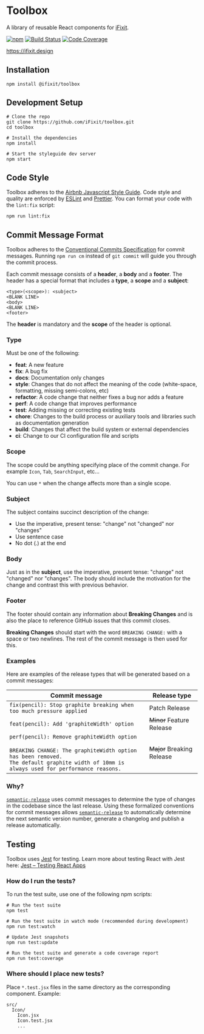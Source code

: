 # Toolbox

A library of reusable React components for [iFixit](https://ifixit.com).

[![npm](https://img.shields.io/npm/v/@ifixit/toolbox.svg?style=flat-square)](https://www.npmjs.com/package/@ifixit/toolbox)
[![Build Status](https://img.shields.io/travis/iFixit/toolbox/master.svg?style=flat-square)](https://travis-ci.org/iFixit/toolbox)
[![Code Coverage](https://img.shields.io/codecov/c/github/iFixit/toolbox/master.svg?style=flat-square)](https://codecov.io/gh/iFixit/toolbox)

https://ifixit.design

## Installation

```shell
npm install @ifixit/toolbox
```

## Development Setup

```shell
# Clone the repo
git clone https://github.com/iFixit/toolbox.git
cd toolbox

# Install the dependencies
npm install

# Start the styleguide dev server
npm start
```

## Code Style

Toolbox adheres to the [Airbnb Javascript Style Guide](https://github.com/airbnb/javascript). Code style and quality are enforced by [ESLint](http://eslint.org/) and [Prettier](https://github.com/prettier/prettier). You can format your code with the `lint:fix` script:

```shell
npm run lint:fix
```

## Commit Message Format

Toolbox adheres to the [Conventional Commits Specification](https://conventionalcommits.org/) for commit messages. Running `npm run cm` instead of `git commit` will guide you through the commit process.

Each commit message consists of a **header**, a **body** and a **footer**.  The header has a special
format that includes a **type**, a **scope** and a **subject**:

```
<type>(<scope>): <subject>
<BLANK LINE>
<body>
<BLANK LINE>
<footer>
```

The **header** is mandatory and the **scope** of the header is optional.

### Type
Must be one of the following:

* **feat**: A new feature
* **fix**: A bug fix
* **docs**: Documentation only changes
* **style**: Changes that do not affect the meaning of the code (white-space, formatting, missing
  semi-colons, etc)
* **refactor**: A code change that neither fixes a bug nor adds a feature
* **perf**: A code change that improves performance
* **test**: Adding missing or correcting existing tests
* **chore**: Changes to the build process or auxiliary tools and libraries such as documentation
  generation
* **build**: Changes that affect the build system or external dependencies
* **ci**: Change to our CI configuration file and scripts

### Scope
The scope could be anything specifying place of the commit change. For example `Icon`,
`Tab`, `SearchInput`, etc...

You can use `*` when the change affects more than a single scope.


### Subject
The subject contains succinct description of the change:

* Use the imperative, present tense: "change" not "changed" nor "changes"
* Use sentence case
* No dot (.) at the end

### Body
Just as in the **subject**, use the imperative, present tense: "change" not "changed" nor "changes".
The body should include the motivation for the change and contrast this with previous behavior.

### Footer
The footer should contain any information about **Breaking Changes** and is also the place to reference GitHub issues that this commit closes.

**Breaking Changes** should start with the word `BREAKING CHANGE:` with a space or two newlines.
The rest of the commit message is then used for this.

### Examples

Here are examples of the release types that will be generated based on a commit messages:

| Commit message                                                                                                                                                                                   | Release type               |
|--------------------------------------------------------------------------------------------------------------------------------------------------------------------------------------------------|----------------------------|
| `fix(pencil): Stop graphite breaking when too much pressure applied`                                                                                                                             | Patch Release              |
| `feat(pencil): Add 'graphiteWidth' option`                                                                                                                                                       | ~~Minor~~ Feature Release  |
| `perf(pencil): Remove graphiteWidth option`<br><br>`BREAKING CHANGE: The graphiteWidth option has been removed.`<br>`The default graphite width of 10mm is always used for performance reasons.` | ~~Major~~ Breaking Release |




### Why?

[`semantic-release`](https://github.com/semantic-release/semantic-release) uses commit messages to determine the type of changes in the codebase since the last release. Using these formalized conventions for commit messages allows [`semantic-release`](https://github.com/semantic-release/semantic-release) to automatically determine the next semantic version number, generate a changelog and publish a release automatically.

## Testing

Toolbox uses [Jest](https://facebook.github.io/jest/) for testing. Learn more about testing React with Jest here: [Jest – Testing React Apps](https://facebook.github.io/jest/docs/en/tutorial-react.html)

### How do I run the tests?

To run the test suite, use one of the following npm scripts:

```shell
# Run the test suite
npm test

# Run the test suite in watch mode (recommended during development)
npm run test:watch

# Update Jest snapshots
npm run test:update

# Run the test suite and generate a code coverage report
npm run test:coverage
```

### Where should I place new tests?

Place `*.test.jsx` files in the same directory as the corresponding component. Example:

```
src/
  Icon/
    Icon.jsx
    Icon.test.jsx
    ...
```

